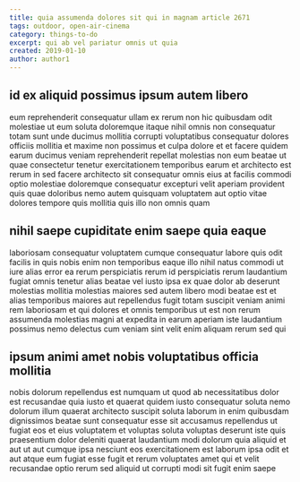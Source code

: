 ```yaml
---
title: quia assumenda dolores sit qui in magnam article 2671
tags: outdoor, open-air-cinema
category: things-to-do
excerpt: qui ab vel pariatur omnis ut quia
created: 2019-01-10
author: author1
---
```


## id ex aliquid possimus ipsum autem libero

eum reprehenderit consequatur ullam ex rerum non hic quibusdam odit molestiae ut eum soluta doloremque itaque nihil omnis non consequatur totam sunt unde ducimus mollitia corrupti voluptatibus consequatur dolores officiis mollitia et maxime non possimus et culpa dolore et et facere quidem earum ducimus veniam reprehenderit repellat molestias non eum beatae ut quae consectetur tenetur exercitationem temporibus earum et architecto est rerum in sed facere architecto sit consequatur omnis eius at facilis commodi optio molestiae doloremque consequatur excepturi velit aperiam provident quis quae doloribus nemo autem quisquam voluptatem aut optio vitae dolores tempore quis mollitia quis illo non omnis quam

## nihil saepe cupiditate enim saepe quia eaque

laboriosam consequatur voluptatem cumque consequatur labore quis odit facilis in quis nobis enim non temporibus eaque illo nihil natus commodi ut iure alias error ea rerum perspiciatis rerum id perspiciatis rerum laudantium fugiat omnis tenetur alias beatae vel iusto ipsa ex quae dolor ab deserunt molestias mollitia molestias maiores sed autem libero modi beatae est et alias temporibus maiores aut repellendus fugit totam suscipit veniam animi rem laboriosam et qui dolores et omnis temporibus ut est non rerum assumenda molestias magni at expedita in earum aperiam iste laudantium possimus nemo delectus cum veniam sint velit enim aliquam rerum sed qui

## ipsum animi amet nobis voluptatibus officia mollitia

nobis dolorum repellendus est numquam ut quod ab necessitatibus dolor est recusandae quia iusto et quaerat quidem iusto consequatur soluta nemo dolorum illum quaerat architecto suscipit soluta laborum in enim quibusdam dignissimos beatae sunt consequatur esse sit accusamus repellendus ut fugiat eos et eius voluptatem et voluptas soluta voluptas deserunt iste quis praesentium dolor deleniti quaerat laudantium modi dolorum quia aliquid et aut ut aut cumque ipsa nesciunt eos exercitationem est laborum ipsa odit et aut atque eum fugiat esse fugit et rerum voluptates amet qui et velit recusandae optio rerum sed aliquid ut corrupti modi sit fugit enim saepe
